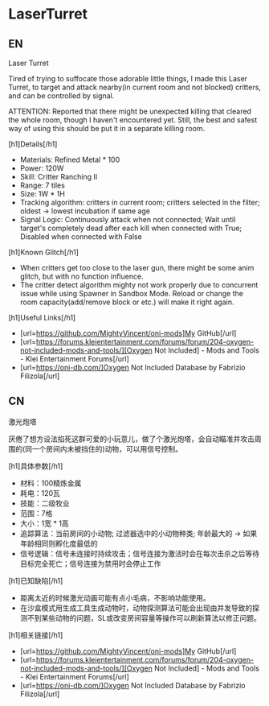 # LaserTurret

## EN

Laser Turret

Tired of trying to suffocate those adorable little things, I made this Laser Turret, to target and attack nearby(in current room and not blocked) critters, and can be controlled by signal.

ATTENTION: Reported that there might be unexpected killing that cleared the whole room, though I haven't encountered yet. Still, the best and safest way of using this should be put it in a separate killing room.

[h1]Details[/h1]

- Materials: Refined Metal * 100
- Power: 120W
- Skill: Critter Ranching II
- Range: 7 tiles
- Size: 1W * 1H
- Tracking algorithm: critters in current room; critters selected in the filter; oldest -> lowest incubation if same age
- Signal Logic: Continuously attack when not connected; Wait until target's completely dead after each kill when connected with True; Disabled when connected with False

[h1]Known Glitch[/h1]

- When critters get too close to the laser gun, there might be some anim glitch, but with no function influence.
- The critter detect algorithm mighty not work properly due to concurrent issue while using Spawner in Sandbox Mode. Reload or change the room capacity(add/remove block or etc.) will make it right again.

[h1]Useful Links[/h1]

- [url=https://github.com/MightyVincent/oni-mods]My GitHub[/url]
- [url=https://forums.kleientertainment.com/forums/forum/204-oxygen-not-included-mods-and-tools/][Oxygen Not Included] - Mods and Tools - Klei Entertainment Forums[/url]
- [url=https://oni-db.com/]Oxygen Not Included Database by Fabrizio Filizola[/url]

## CN 

激光炮塔

厌倦了想方设法掐死这群可爱的小玩意儿，做了个激光炮塔，会自动瞄准并攻击周围的(同一个房间内未被挡住的)动物，可以用信号控制。

[h1]具体参数[/h1]

- 材料：100精炼金属
- 耗电：120瓦
- 技能：二级牧业
- 范围：7格
- 大小：1宽 * 1高
- 追踪算法：当前房间的小动物; 过滤器选中的小动物种类; 年龄最大的 -> 如果年龄相同则孵化度最低的
- 信号逻辑：信号未连接时持续攻击；信号连接为激活时会在每次击杀之后等待目标完全死亡；信号连接为禁用时会停止工作

[h1]已知缺陷[/h1]

- 距离太近的时候激光动画可能有点小毛病，不影响功能使用。
- 在沙盒模式用生成工具生成动物时，动物探测算法可能会出现由并发导致的探测不到某些动物的问题，SL或改变房间容量等操作可以刷新算法以修正问题。

[h1]相关链接[/h1]

- [url=https://github.com/MightyVincent/oni-mods]My GitHub[/url]
- [url=https://forums.kleientertainment.com/forums/forum/204-oxygen-not-included-mods-and-tools/][Oxygen Not Included] - Mods and Tools - Klei Entertainment Forums[/url]
- [url=https://oni-db.com/]Oxygen Not Included Database by Fabrizio Filizola[/url]